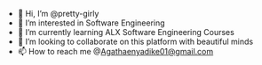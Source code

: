 - 👋 Hi, I’m @pretty-girly
- 👀 I’m interested in Software Engineering
- 🌱 I’m currently learning ALX Software Engineering Courses
- 💞️ I’m looking to collaborate on this platform with beautiful minds
- 📫 How to reach me @Agathaenyadike01@gmail.com

<!---
pretty-girly/pretty-girly is a ✨ special ✨ repository because its `README.md` (this file) appears on your GitHub profile.
You can click the Preview link to take a look at your changes.
--->
